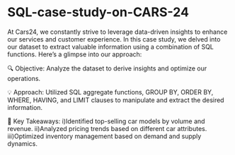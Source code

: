 # SQL-case-study-on-CARS-24

At Cars24, we constantly strive to leverage data-driven insights to enhance our services and customer experience. In this case study, we delved into our dataset to extract valuable information using a combination of SQL functions. Here’s a glimpse into our approach:

🔍 Objective: Analyze the dataset to derive insights and optimize our operations.

💡 Approach: Utilized SQL aggregate functions, GROUP BY, ORDER BY, WHERE, HAVING, and LIMIT clauses to manipulate and extract the desired information.

🔑 Key Takeaways:
i)Identified top-selling car models by volume and revenue.
ii)Analyzed pricing trends based on different car attributes.
iii)Optimized inventory management based on demand and supply dynamics.

